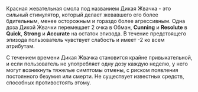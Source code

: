 Красная жевательная смола под названием Дикая Жвачка - это сильный стимулятор, который делает жевавшего его более бдительным, менее осторожным и гораздо более агрессивным. Одна доза Дикой Жвачки перемещает 2 очка в Обман, **Cunning** и **Resolute** в **Quick**, **Strong** и **Accurate** на остаток эпизода. В течение предстоящего эпизода пользователь чувствует слабость и имеет -2 ко всем атрибутам.

С течением времени Дикая Жвачка становится крайне привыкательной, и если пользователь не употребляет одну дозу каждую неделю, у него могут возникнуть тяжелые симптомы отмены, с риском появления постоянного безумия или смерти. Не существует известных средств, способных противостоять этому.